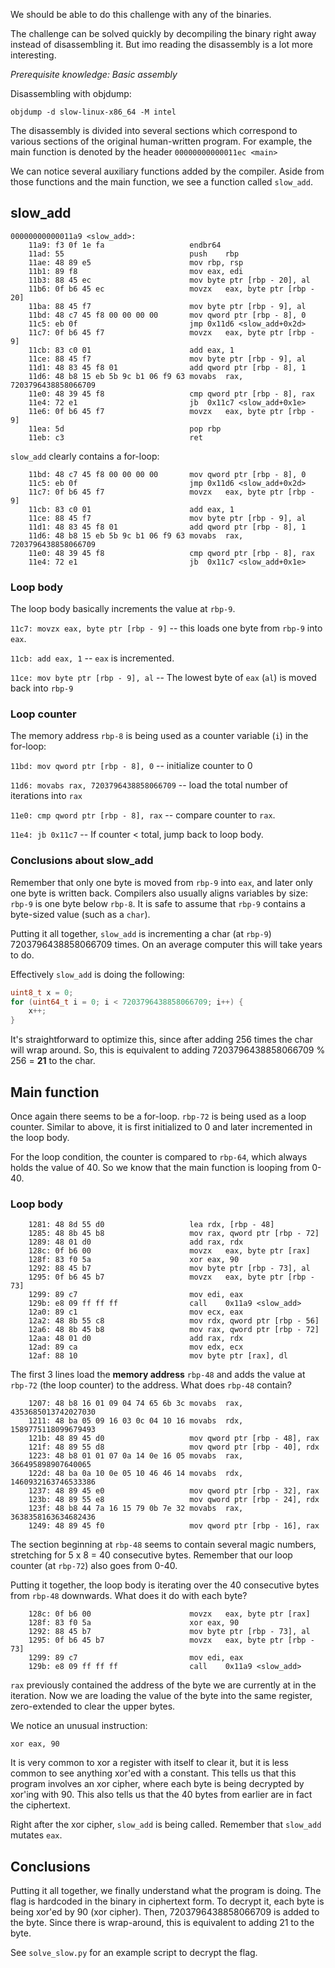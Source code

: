 We should be able to do this challenge with any of the binaries.

The challenge can be solved quickly by decompiling the binary right away instead of disassembling it. But imo reading the disassembly is a lot more interesting.

*Prerequisite knowledge: Basic assembly*

Disassembling with objdump: 

```
objdump -d slow-linux-x86_64 -M intel
```

The disassembly is divided into several sections which correspond to various sections of the original human-written program. For example, the main function is denoted by the header `00000000000011ec <main>`

We can notice several auxiliary functions added by the compiler. Aside from those functions and the main function, we see a function called `slow_add`.

## slow_add

```
00000000000011a9 <slow_add>:
    11a9: f3 0f 1e fa                  	endbr64
    11ad: 55                           	push	rbp
    11ae: 48 89 e5                     	mov	rbp, rsp
    11b1: 89 f8                        	mov	eax, edi
    11b3: 88 45 ec                     	mov	byte ptr [rbp - 20], al
    11b6: 0f b6 45 ec                  	movzx	eax, byte ptr [rbp - 20]
    11ba: 88 45 f7                     	mov	byte ptr [rbp - 9], al
    11bd: 48 c7 45 f8 00 00 00 00      	mov	qword ptr [rbp - 8], 0
    11c5: eb 0f                        	jmp	0x11d6 <slow_add+0x2d>
    11c7: 0f b6 45 f7                  	movzx	eax, byte ptr [rbp - 9]
    11cb: 83 c0 01                     	add	eax, 1
    11ce: 88 45 f7                     	mov	byte ptr [rbp - 9], al
    11d1: 48 83 45 f8 01               	add	qword ptr [rbp - 8], 1
    11d6: 48 b8 15 eb 5b 9c b1 06 f9 63	movabs	rax, 7203796438858066709
    11e0: 48 39 45 f8                  	cmp	qword ptr [rbp - 8], rax
    11e4: 72 e1                        	jb	0x11c7 <slow_add+0x1e>
    11e6: 0f b6 45 f7                  	movzx	eax, byte ptr [rbp - 9]
    11ea: 5d                           	pop	rbp
    11eb: c3                           	ret
```

`slow_add` clearly contains a for-loop:

```
    11bd: 48 c7 45 f8 00 00 00 00      	mov	qword ptr [rbp - 8], 0
    11c5: eb 0f                        	jmp	0x11d6 <slow_add+0x2d>
    11c7: 0f b6 45 f7                  	movzx	eax, byte ptr [rbp - 9]
    11cb: 83 c0 01                     	add	eax, 1
    11ce: 88 45 f7                     	mov	byte ptr [rbp - 9], al
    11d1: 48 83 45 f8 01               	add	qword ptr [rbp - 8], 1
    11d6: 48 b8 15 eb 5b 9c b1 06 f9 63	movabs	rax, 7203796438858066709
    11e0: 48 39 45 f8                  	cmp	qword ptr [rbp - 8], rax
    11e4: 72 e1                        	jb	0x11c7 <slow_add+0x1e>
```

### Loop body

The loop body basically increments the value at `rbp-9`.

`11c7: movzx eax, byte ptr [rbp - 9]` -- this loads one byte from `rbp-9` into `eax`.

`11cb: add eax, 1` -- `eax` is incremented.

`11ce: mov byte ptr [rbp - 9], al` -- The lowest byte of `eax` (`al`) is moved back into `rbp-9`

### Loop counter

The memory address `rbp-8` is being used as a counter variable (`i`) in the for-loop:  

`11bd: mov qword ptr [rbp - 8], 0` -- initialize counter to 0

`11d6: movabs rax, 7203796438858066709` -- load the total number of iterations into `rax`

`11e0: cmp qword ptr [rbp - 8], rax` -- compare counter to `rax`.

`11e4: jb 0x11c7` -- If counter < total, jump back to loop body.

### Conclusions about slow_add

Remember that only one byte is moved from `rbp-9` into `eax`, and later only one byte is written back. Compilers also usually aligns variables by size: `rbp-9` is one byte below `rbp-8`. It is safe to assume that `rbp-9` contains a byte-sized value (such as a `char`).

Putting it all together, `slow_add` is incrementing a char (at `rbp-9`) 7203796438858066709 times. On an average computer this will take years to do.

Effectively `slow_add` is doing the following:

```c
uint8_t x = 0;
for (uint64_t i = 0; i < 7203796438858066709; i++) {
    x++;
}
```

It's straightforward to optimize this, since after adding 256 times the char will wrap around. So, this is equivalent to adding 7203796438858066709 % 256 = **21** to the char.

## Main function

Once again there seems to be a for-loop. `rbp-72` is being used as a loop counter. Similar to above, it is first initialized to 0 and later incremented in the loop body.

For the loop condition, the counter is compared to `rbp-64`, which always holds the value of 40. So we know that the main function is looping from 0-40.

### Loop body

```
    1281: 48 8d 55 d0                  	lea	rdx, [rbp - 48]
    1285: 48 8b 45 b8                  	mov	rax, qword ptr [rbp - 72]
    1289: 48 01 d0                     	add	rax, rdx
    128c: 0f b6 00                     	movzx	eax, byte ptr [rax]
    128f: 83 f0 5a                     	xor	eax, 90
    1292: 88 45 b7                     	mov	byte ptr [rbp - 73], al
    1295: 0f b6 45 b7                  	movzx	eax, byte ptr [rbp - 73]
    1299: 89 c7                        	mov	edi, eax
    129b: e8 09 ff ff ff               	call	0x11a9 <slow_add>
    12a0: 89 c1                        	mov	ecx, eax
    12a2: 48 8b 55 c8                  	mov	rdx, qword ptr [rbp - 56]
    12a6: 48 8b 45 b8                  	mov	rax, qword ptr [rbp - 72]
    12aa: 48 01 d0                     	add	rax, rdx
    12ad: 89 ca                        	mov	edx, ecx
    12af: 88 10                        	mov	byte ptr [rax], dl
```

The first 3 lines load the **memory address** `rbp-48` and adds the value at `rbp-72` (the loop counter) to the address. What does `rbp-48` contain?

```
    1207: 48 b8 16 01 09 04 74 65 6b 3c	movabs	rax, 4353685013742027030
    1211: 48 ba 05 09 16 03 0c 04 10 16	movabs	rdx, 1589775118099679493
    121b: 48 89 45 d0                  	mov	qword ptr [rbp - 48], rax
    121f: 48 89 55 d8                  	mov	qword ptr [rbp - 40], rdx
    1223: 48 b8 01 01 07 0a 14 0e 16 05	movabs	rax, 366495898907640065
    122d: 48 ba 0a 10 0e 05 10 46 46 14	movabs	rdx, 1460932163746533386
    1237: 48 89 45 e0                  	mov	qword ptr [rbp - 32], rax
    123b: 48 89 55 e8                  	mov	qword ptr [rbp - 24], rdx
    123f: 48 b8 44 7a 16 15 79 0b 7e 32	movabs	rax, 3638358163634682436
    1249: 48 89 45 f0                  	mov	qword ptr [rbp - 16], rax
```

The section beginning at `rbp-48` seems to contain several magic numbers, stretching for 5 x 8 = 40 consecutive bytes. Remember that our loop counter (at `rbp-72`) also goes from 0-40.

Putting it together, the loop body is iterating over the 40 consecutive bytes from `rbp-48` downwards. What does it do with each byte?

```
    128c: 0f b6 00                     	movzx	eax, byte ptr [rax]
    128f: 83 f0 5a                     	xor	eax, 90
    1292: 88 45 b7                     	mov	byte ptr [rbp - 73], al
    1295: 0f b6 45 b7                  	movzx	eax, byte ptr [rbp - 73]
    1299: 89 c7                        	mov	edi, eax
    129b: e8 09 ff ff ff               	call	0x11a9 <slow_add>
```

`rax` previously contained the address of the byte we are currently at in the iteration. Now we are loading the value of the byte into the same register, zero-extended to clear the upper bytes. 

We notice an unusual instruction:

```
xor eax, 90
```

It is very common to xor a register with itself to clear it, but it is less common to see anything xor'ed with a constant. This tells us that this program involves an xor cipher, where each byte is being decrypted by xor'ing with 90. This also tells us that the 40 bytes from earlier are in fact the ciphertext.

Right after the xor cipher, `slow_add` is being called. Remember that `slow_add` mutates `eax`.

## Conclusions

Putting it all together, we finally understand what the program is doing. The flag is hardcoded in the binary in ciphertext form. To decrypt it, each byte is being xor'ed by 90 (xor cipher). Then, 7203796438858066709 is added to the byte. Since there is wrap-around, this is equivalent to adding 21 to the byte.

See `solve_slow.py` for an example script to decrypt the flag.
